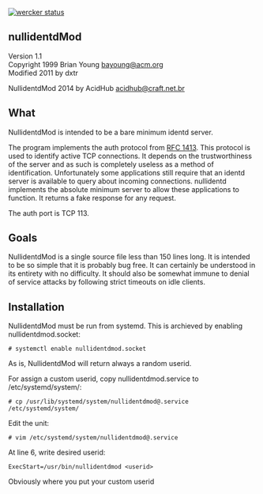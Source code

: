 [![wercker status](https://app.wercker.com/status/a0670a09873f299dffc344f719cc7a83/m "wercker status")](https://app.wercker.com/project/bykey/a0670a09873f299dffc344f719cc7a83)

nullidentdMod
----------

Version 1.1   
Copyright 1999 Brian Young <bayoung@acm.org>   
Modified 2011 by dxtr   

NullidentdMod 2014 by AcidHub <acidhub@craft.net.br>   

What
----

NullidentdMod is intended to be a bare minimum identd server.

The program implements the auth protocol from [RFC 1413](http://www.rfc-base.org/rfc-1413.html).  This protocol is used to identify active TCP connections.  It depends on the trustworthiness of the server and as such is completely useless as a method of identification.  Unfortunately some applications still require that an identd server is available to query about incoming connections.  nullidentd implements the absolute minimum server to allow these applications to function. It returns a fake response for any request.

The auth port is TCP 113.


Goals
-----

NullidentdMod is a single source file less than 150 lines long.  It is intended to be so simple that it is probably bug free.  It can certainly be understood in its entirety with no difficulty.  It should also be somewhat immune to denial of service attacks by following strict timeouts on idle clients.


Installation
------------

NullidentdMod must be run from systemd.
This is archieved by enabling nullidentdmod.socket:

    # systemctl enable nullidentdmod.socket


As is, NullidentdMod will return always a random userid.

For assign a custom userid, copy nullidentdmod.service to /etc/systemd/system/:

    # cp /usr/lib/systemd/system/nullidentdmod@.service /etc/systemd/system/

Edit the unit:

    # vim /etc/systemd/system/nullidentdmod@.service

At line 6, write desired userid:

    ExecStart=/usr/bin/nullidentdmod <userid>

Obviously where <userid> you put your custom userid

